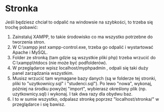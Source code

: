 # Stronka

Jeśli będziesz chciał to odpalić na windowsie na szybkości, to trzeba się trochę pobawić:
1. Zainstaluj XAMPP, to takie środowisko co ma wszystko potrzebne do tworzenia stron.
2. W C:\xampp jest xampp-control.exe, trzeba go odpalić i wystartować Apache i MySQL.
3. Folder ze stronką (tam gdzie są wszystkie pliki php) trzeba wrzucić do C:\xampp\htdocs (nie może być podfolderów).
4. W przeglądarce wpisz localhost/myphpadmin , odpali się taki duży panel zarządzania wszystkim.
5. Musisz wrzucić tam wymagane bazy danych (są w folderze tej stronki, pliki to "uzytkownicy.sql" i "studenci.sql"). 
Po lewo "nowa", wykonaj, później na środku powyżej "import", wybierasz określony plik (np. uzytkownicy.sql) i wykonaj. I tak dwa razy dla obydwu baz.
6. I to w sumie wszystko, odpalasz stronkę poprzez "localhost/stronka/" w przeglądarce i się bawisz.
